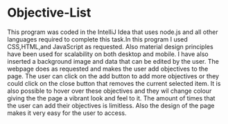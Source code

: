 # Objective-List

This program was coded in the IntelliJ Idea that uses node.js and all other languages required to complete this task.In this program I used CSS,HTML,and JavaScript as requested.
Also material design principles have been used for scalability on both desktop and mobile.
I have also inserted a background image and data that can be edited by the user. 
The webpage does as requested and makes the user add objectives to the page.
The user can click on the add button to add more objectives or they could click on the close button that removes the current selected item. 
It is also possible to hover over these objectives and they wil change colour giving the the page a vibrant look and feel to it.
The amount of times that the user can add their objectives is limitless. Also the design of the page makes it very easy for the user to access.
